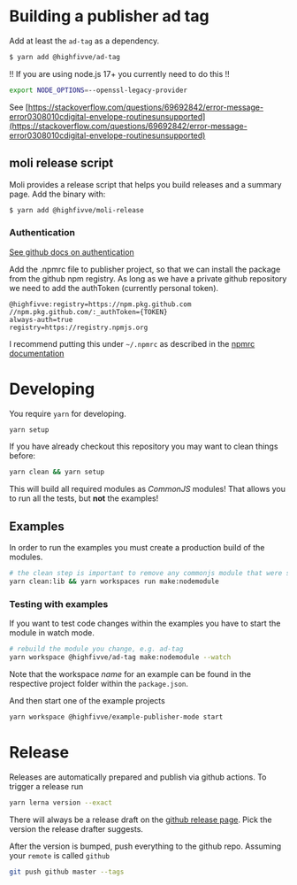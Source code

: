 
# Building a publisher ad tag

Add at least the `ad-tag` as a dependency.

```bash
$ yarn add @highfivve/ad-tag
```

!! If you are using node.js 17+ you currently need to do this !!

```bash
export NODE_OPTIONS=--openssl-legacy-provider
```

See [https://stackoverflow.com/questions/69692842/error-message-error0308010cdigital-envelope-routinesunsupported](https://stackoverflow.com/questions/69692842/error-message-error0308010cdigital-envelope-routinesunsupported)

## moli release script

Moli provides a release script that helps you build releases and a summary page.
Add the binary with:

```bash
$ yarn add @highfivve/moli-release
```

### Authentication
[See github docs on authentication](https://docs.github.com/en/free-pro-team@latest/packages/using-github-packages-with-your-projects-ecosystem/configuring-npm-for-use-with-github-packages)

Add the .npmrc file to publisher project, so that we can install the package from the github npm registry.
As long as we have a private github repository we need to add the authToken (currently personal token).

```
@highfivve:registry=https://npm.pkg.github.com
//npm.pkg.github.com/:_authToken={TOKEN}
always-auth=true
registry=https://registry.npmjs.org
```

I recommend putting this under `~/.npmrc` as described in the [npmrc documentation](https://docs.npmjs.com/cli/v6/configuring-npm/npmrc)

# Developing

You require `yarn` for developing.

```bash
yarn setup
```

If you have already checkout this repository you may want to clean things before:

```bash
yarn clean && yarn setup
```

This will build all required modules as *CommonJS* modules! That allows you to run all the tests,
but **not** the examples!


## Examples

In order to run the examples you must create a production build of the modules.

```bash
# the clean step is important to remove any commonjs module that were setup with "yarn setup"
yarn clean:lib && yarn workspaces run make:nodemodule
```

### Testing with examples

If you want to test code changes within the examples you have to start the module in watch mode.

```bash
# rebuild the module you change, e.g. ad-tag
yarn workspace @highfivve/ad-tag make:nodemodule --watch
```

Note that the workspace _name_ for an example can be found in the respective project folder within the `package.json`.

And then start one of the example projects

```bash
yarn workspace @highfivve/example-publisher-mode start
```

# Release

Releases are automatically prepared and publish via github actions. To trigger a release run

```bash
yarn lerna version --exact
```

There will always be a release draft on the [github release page](https://github.com/highfivve/moli-ad-tag/releases).
Pick the version the release drafter suggests.

After the version is bumped, push everything to the github repo. Assuming your `remote` is called `github`

```bash
git push github master --tags
```
